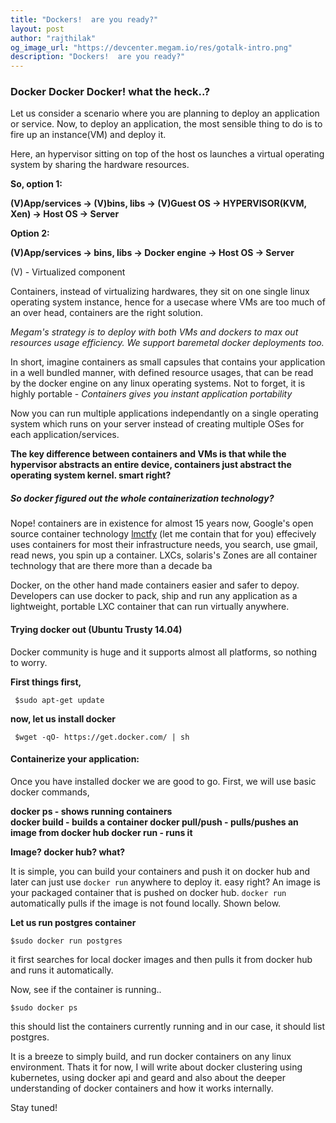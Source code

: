```yaml
---
title: "Dockers!  are you ready?"
layout: post
author: "rajthilak"
og_image_url: "https://devcenter.megam.io/res/gotalk-intro.png"
description: "Dockers!  are you ready?"
---
```


### Docker Docker Docker! what the heck..?

Let us consider a scenario where you are planning to deploy an application or service. Now, to deploy an application, the most sensible thing to do is to fire up an instance(VM) and deploy it.

Here, an hypervisor sitting on top of the host os launches a virtual operating system by sharing the hardware resources.

<b>So, option 1:</b>

<b>(V)App/services -> (V)bins, libs -> (V)Guest OS -> HYPERVISOR(KVM, Xen) -> Host OS -> Server


<b>Option 2:</b>

(V)App/services -> bins, libs -> Docker engine -> Host OS -> Server</b>

(V) - Virtualized component

Containers, instead of virtualizing hardwares, they sit on one single linux operating system instance, hence for a usecase where VMs are too much of an over head, containers are the right solution.

*Megam's strategy is to deploy with both VMs and dockers to max out resources usage efficiency. We support baremetal docker deployments too.*

In short, imagine containers as small capsules that contains your application in a well bundled manner, with defined resource usages, that can be read by the docker engine on any linux operating systems. Not to forget, it is highly portable - *Containers gives you instant application portability*

Now you can run multiple applications independantly on a single operating system which runs on your server instead of creating multiple OSes for each application/services.

**The key difference between containers and VMs is that while the hypervisor abstracts an entire device, containers just abstract the operating system kernel. smart right?**


##### So docker figured out the whole containerization technology?

Nope! containers are in existence for almost  15 years now, Google's open source container technology [lmctfy](https://github.com/google/lmctfy) (let me contain that for you) effecively uses containers for most their infrastructure needs, you search, use gmail, read news, you spin up a container. LXCs, solaris's Zones are all container technology that are there more than a decade ba

Docker, on the other hand made containers easier and safer to depoy. Developers can use docker to pack, ship and run any application as a lightweight, portable  LXC container that can run virtually anywhere.

#### Trying docker out (Ubuntu Trusty 14.04)

Docker community is huge and it supports almost all platforms, so nothing to worry.

**First things first,**

     $sudo apt-get update

**now, let us install docker**

     $wget -qO- https://get.docker.com/ | sh


#### Containerize your application:

Once you have installed docker we are good to go. First, we will use basic docker commands,

**docker ps - shows running containers <br>
docker build - builds a container
docker pull/push - pulls/pushes an image from docker hub
docker run - runs it**



**Image? docker hub? what?**

It is simple, you can build your containers and push it on docker hub and later can just use `docker run` anywhere to deploy it. easy right?
An image is your packaged container that is pushed on docker hub. `docker run` automatically pulls if the image is not found locally. Shown below.


**Let us run postgres container**

    $sudo docker run postgres

it first searches for local docker images and then pulls it from docker hub and runs it automatically.

Now, see if the container is running..

    $sudo docker ps

this should list the containers currently running and in our case, it should list postgres.


It is a breeze to simply build, and run docker containers on any linux environment. Thats it for now, I will write about docker clustering using kubernetes, using docker api and geard and also about the deeper understanding of docker containers and how it works internally.

Stay tuned!
